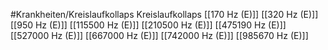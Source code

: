 #Krankheiten/Kreislaufkollaps
Kreislaufkollaps
[[170 Hz (E)]]
[[320 Hz (E)]]
[[950 Hz (E)]]
[[115500 Hz (E)]]
[[210500 Hz (E)]]
[[475190 Hz (E)]]
[[527000 Hz (E)]]
[[667000 Hz (E)]]
[[742000 Hz (E)]]
[[985670 Hz (E)]]